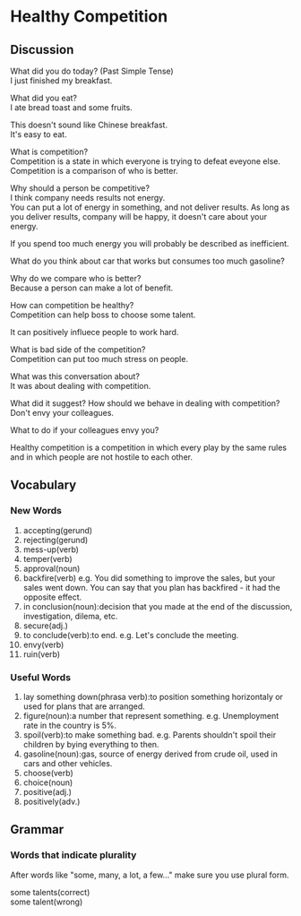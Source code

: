 # Healthy Competition
## Discussion
What did you do today? (Past Simple Tense)  
I just finished my breakfast.  

What did you eat?  
I ate bread toast and some fruits.  

This doesn't sound like Chinese breakfast.  
It's easy to eat.  

What is competition?    
Competition is a state in which everyone is trying to defeat eveyone else.  
Competition is a comparison of who is better.    

Why should a person be competitive?  
I think company needs results not energy.  
You can put a lot of energy in something, and not deliver results. As long as you deliver results, company will be happy, it doesn't care about your energy.  

If you spend too much energy you will probably be described as inefficient.  

What do you think about car that works but consumes too much gasoline?  


Why do we compare who is better?  
Because a person can make a lot of benefit.  

How can competition be healthy?  
Competition can help boss to choose some talent.  

It can positively influece people to work hard.  

What is bad side of the competition?  
Competition can put too much stress on people.  

What was this conversation about?  
It was about dealing with competition.  

What did it suggest? How should we behave in dealing with competition?  
Don't envy your colleagues. 

What to do if your colleagues envy you?  

Healthy competition is a competition in which every play by the same rules and in which people are not hostile to each other.  

## Vocabulary
### New Words
1. accepting(gerund)
1. rejecting(gerund)
1. mess-up(verb)
1. temper(verb)
1. approval(noun)
1. backfire(verb) e.g. You did something to improve the sales, but your sales went down. You can say that you plan has backfired - it had the opposite effect.
1. in conclusion(noun):decision that you made at the end of the discussion, investigation, dilema, etc.
1. secure(adj.)
1. to conclude(verb):to end. e.g. Let's conclude the meeting.
1. envy(verb)
1. ruin(verb)

### Useful Words
1. lay something down(phrasa verb):to position something horizontaly or used for plans that are arranged. 
1. figure(noun):a number that represent something. e.g. Unemployment rate in the country is 5%.
1. spoil(verb):to make something bad. e.g. Parents shouldn't spoil their children by bying everything to then.
1. gasoline(noun):gas, source of energy derived from crude oil, used in cars and other vehicles.
1. choose(verb)
1. choice(noun)
1. positive(adj.)
1. positively(adv.)

## Grammar
### Words that indicate plurality
After words like "some, many, a lot, a few..." make sure you use plural form.  

some talents(correct)  
some talent(wrong)  
